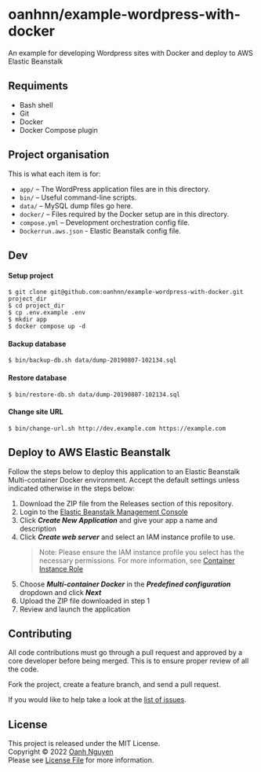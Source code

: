 # oanhnn/example-wordpress-with-docker

An example for developing Wordpress sites with Docker and deploy to AWS Elastic Beanstalk

## Requiments

- Bash shell
- Git
- Docker
- Docker Compose plugin

## Project organisation

This is what each item is for:

* `app/` – The WordPress application files are in this directory.
* `bin/` – Useful command-line scripts.
* `data/` – MySQL dump files go here.
* `docker/` – Files required by the Docker setup are in this directory.
* `compose.yml` – Development orchestration config file.
* `Dockerrun.aws.json` - Elastic Beanstalk config file.

## Dev

#### Setup project

```
$ git clone git@github.com:oanhnn/example-wordpress-with-docker.git project_dir
$ cd project_dir
$ cp .env.example .env
$ mkdir app
$ docker compose up -d
```

#### Backup database

```
$ bin/backup-db.sh data/dump-20190807-102134.sql
```

#### Restore database

```
$ bin/restore-db.sh data/dump-20190807-102134.sql
```

#### Change site URL

```
$ bin/change-url.sh http://dev.example.com https://example.com
```

## Deploy to AWS Elastic Beanstalk

Follow the steps below to deploy this application to an Elastic Beanstalk Multi-container Docker environment. Accept the default settings unless indicated otherwise in the steps below:

1. Download the ZIP file from the Releases section of this repository.
2. Login to the [Elastic Beanstalk Management Console](https://console.aws.amazon.com/elasticbeanstalk)
3. Click ***Create New Application*** and give your app a name and description
4. Click ***Create web server*** and select an IAM instance profile to use.
   > Note: Please ensure the IAM instance profile you select has the necessary permissions. For more information, see [Container Instance Role](https://docs.aws.amazon.com/elasticbeanstalk/latest/dg/create_deploy_docker_ecs.html#create_deploy_docker_ecs_role)
5. Choose ***Multi-container Docker*** in the ***Predefined configuration*** dropdown and click ***Next***
6. Upload the ZIP file downloaded in step 1
7. Review and launch the application

## Contributing

All code contributions must go through a pull request and approved by a core developer before being merged. 
This is to ensure proper review of all the code.

Fork the project, create a feature branch, and send a pull request.

If you would like to help take a look at the [list of issues](https://github.com/oanhnn/example-wordpress-with-docker/issues).

## License

This project is released under the MIT License.   
Copyright © 2022 [Oanh Nguyen](https://github.com/oanhnn)   
Please see [License File](https://github.com/oanhnn/example-wordpress-with-docker/blob/master/LICENSE) for more information.
